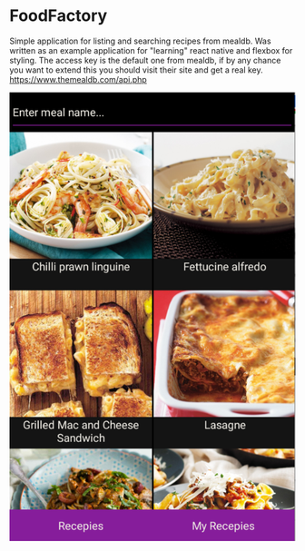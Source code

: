 # FoodFactory
Simple application for listing and searching recipes from mealdb. Was written as an example application for "learning" react native and flexbox for styling. The access key is the default one from mealdb, if by any chance you want to extend this you should visit their site and get a real key. https://www.themealdb.com/api.php 

![alt text](https://raw.githubusercontent.com/Tokikko/FoodFactory/master/ff1.png)
